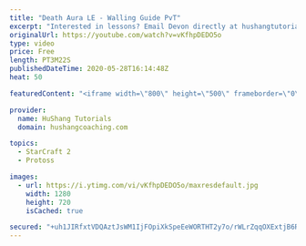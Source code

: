 ```yaml
---
title: "Death Aura LE - Walling Guide PvT"
excerpt: "Interested in lessons? Email Devon directly at hushangtutorials@outlook.com ------------------------------------------------------------------------------------------------------- Want to support HuShang Tutorials directly? Patreon is a website where you can contribute a monthly donation that will help"
originalUrl: https://youtube.com/watch?v=vKfhpDEDO5o
type: video
price: Free
length: PT3M22S
publishedDateTime: 2020-05-28T16:14:48Z
heat: 50

featuredContent: "<iframe width=\"800\" height=\"500\" frameborder=\"0\" src=\"https://www.youtube.com/embed/vKfhpDEDO5o\" allow=\"accelerometer; autoplay; encrypted-media; gyroscope; picture-in-picture\" allowfullscreen></iframe>"

provider:
  name: HuShang Tutorials
  domain: hushangcoaching.com

topics:
  - StarCraft 2
  - Protoss

images:
  - url: https://i.ytimg.com/vi/vKfhpDEDO5o/maxresdefault.jpg
    width: 1280
    height: 720
    isCached: true

secured: "+uh1JIRfxtVDQAztJsWM1IjFOpiXkSpeEeWORTHT2y7o/rWLrZqqOXExtjB6R2bARtb49sgUOzh4SRuoPfqdGKvgGID8HJoaHT9x+AebhzVJWoNXqH4q5O81O6B6+VSMSF2wuRyPJIWipjq2nwwr4cp/YV19YVioLeIysytnqbc54CQX0EVweV9aijd84JRjGgGdbvLCeR74Gbq1egXYwgGW2ri3QnljmRqJyDZIu4Rn4LMbgl9H7S4jhOycdnGGXAzXv7YaCyvpMPjXFPwhzkzjFMMx8YyJJUvZWlI2HVe5UPHTWXrFHlt0TaytVNUFe1iRvpjNZLJfSkfIF+r3a5xCS4CLfGkEm/e1BpHaM7CKCp1BzajHp0jorkq5TQBclFc3L5W4hnHoHL3O0tGsXHWnjZQuIz/isQxvQxnXl0Q=;TVc0JzvzKrH8ugPcrXvtAw=="
---
```


